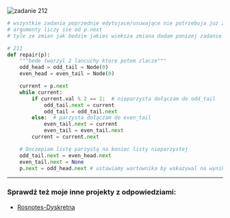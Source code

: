 <picture>
  <source srcset="../../srt/zbior_zadan/212.png" media="(prefers-color-scheme: light)">
  <source srcset="../../srt/zbior_zadan/black_212.png" media="(prefers-color-scheme: dark)">
  <img src="../../srt/zbior_zadan/black_212.png" alt="zadanie 212">
</picture>

```python
# wszystkie zadania poprzednie edytujace/usuwające nie potrzebuja juz zwracac noda tylko mogą edytować in place
# argumenty liczy sie od p.next
# tyle ze zmian jak bedzie jakies wieksza zmiana dodam ponizej zadanie 

# 211
def repair(p):
    """bede tworzyl 2 lancuchy ktore potem zlacze"""
    odd_head = odd_tail = Node(0)
    even_head = even_tail = Node(0)

    current = p.next
    while current:
        if current.val % 2 == 1:  # nieparzysta dołączam do odd_tail
            odd_tail.next = current
            odd_tail = odd_tail.next
        else:  # parzysta dołączam do even_tail
            even_tail.next = current
            even_tail = even_tail.next
        current = current.next

    # Doczepiam listę parzystą na koniec listy nieparzystej
    odd_tail.next = even_head.next
    even_tail.next = None
    p.next = odd_head.next # ustawiamy wartownika by wskazywal na wynik

```


---
### Sprawdź też moje inne projekty z odpowiedziami:
- [Rosnotes-Dyskretna](https://github.com/kamilGie/Rosnotes-Dyskretna)
